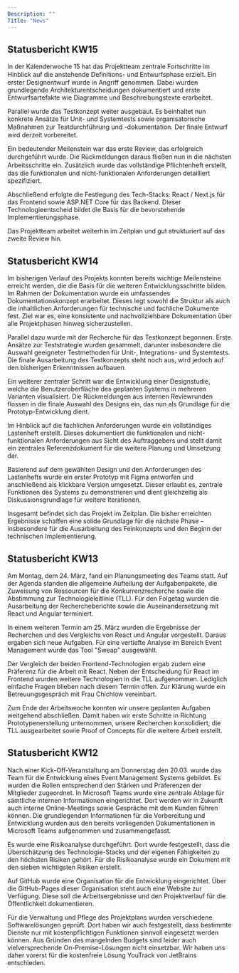 ```yaml
---
Description: ""
Title: "News"
---
```


## Statusbericht KW15
In der Kalenderwoche 15 hat das Projektteam zentrale Fortschritte im Hinblick auf die anstehende Deﬁnitions- und Entwurfsphase erzielt. Ein erster Designentwurf wurde in Angriff genommen. Dabei wurden grundlegende Architekturentscheidungen dokumentiert und erste Entwurfsartefakte wie Diagramme und Beschreibungstexte erarbeitet.

Parallel wurde das Testkonzept weiter ausgebaut. Es beinhaltet nun konkrete Ansätze für Unit- und Systemtests sowie organisatorische Maßnahmen zur Testdurchführung und -dokumentation. Der ﬁnale Entwurf wird derzeit vorbereitet.

Ein bedeutender Meilenstein war das erste Review, das erfolgreich durchgeführt wurde. Die Rückmeldungen daraus ﬂießen nun in die nächsten Arbeitsschritte ein. Zusätzlich wurde das vollständige Pﬂichtenheft erstellt, das die funktionalen und nicht-funktionalen Anforderungen detailliert spezifiziert.

Abschließend erfolgte die Festlegung des Tech-Stacks: React / Next.js für das Frontend sowie ASP.NET Core für das Backend. Dieser Technologieentscheid bildet die Basis für die bevorstehende Implementierungsphase.

Das Projektteam arbeitet weiterhin im Zeitplan und gut strukturiert auf das zweite Review hin.

## Statusbericht KW14
Im bisherigen Verlauf des Projekts konnten bereits wichtige Meilensteine erreicht werden, die die Basis für die weiteren Entwicklungsschritte bilden. Im Rahmen der Dokumentation wurde ein umfassendes Dokumentationskonzept erarbeitet. Dieses legt sowohl die Struktur als auch die inhaltlichen Anforderungen für technische und fachliche Dokumente fest. Ziel war es, eine konsistente und nachvollziehbare Dokumentation über alle Projektphasen hinweg sicherzustellen.

Parallel dazu wurde mit der Recherche für das Testkonzept begonnen. Erste Ansätze zur Teststrategie wurden gesammelt, darunter insbesondere die Auswahl geeigneter Testmethoden für Unit-, Integrations- und Systemtests. Die finale Ausarbeitung des Testkonzepts steht noch aus, wird jedoch auf den bisherigen Erkenntnissen aufbauen.

Ein weiterer zentraler Schritt war die Entwicklung einer Designstudie, welche die
Benutzeroberfläche des geplanten Systems in mehreren Varianten visualisiert. Die Rückmeldungen aus internen Reviewrunden flossen in die finale Auswahl des Designs ein, das nun als Grundlage für die Prototyp-Entwicklung dient.

Im Hinblick auf die fachlichen Anforderungen wurde ein vollständiges Lastenheft erstellt. Dieses dokumentiert die funktionalen und nicht-funktionalen Anforderungen aus Sicht des Auftraggebers und stellt damit ein zentrales Referenzdokument für die weitere Planung und Umsetzung dar. 

Basierend auf dem gewählten Design und den Anforderungen des Lastenhefts wurde ein erster Prototyp mit Figma entworfen und anschließend als klickbare Version umgesetzt. Dieser erlaubt es, zentrale Funktionen des Systems zu demonstrieren und dient gleichzeitig als Diskussionsgrundlage für weitere Iterationen.

Insgesamt befindet sich das Projekt im Zeitplan. Die bisher erreichten Ergebnisse schaffen eine solide Grundlage für die nächste Phase – insbesondere für die Ausarbeitung des Feinkonzepts und den Beginn der technischen Implementierung.

## Statusbericht KW13
Am Montag, dem 24. März, fand ein Planungsmeeting des Teams statt. Auf der Agenda standen die allgemeine Aufteilung der Aufgabenpakete, die Zuweisung von Ressourcen für die Konkurrenzrecherche sowie die Abstimmung zur Technologieleitlinie (TLL). Für den Folgetag wurden die Ausarbeitung der Rechercheberichte sowie die Auseinandersetzung mit React und Angular terminiert.

In einem weiteren Termin am 25. März wurden die Ergebnisse der Recherchen und des Vergleichs von React und Angular vorgestellt. Daraus ergaben sich neue Aufgaben. Für eine vertiefte Analyse im Bereich Event Management wurde das Tool "Sweap" ausgewählt.

Der Vergleich der beiden Frontend-Technologien ergab zudem eine Präferenz für die Arbeit mit React. Neben der Entscheidung für React im Frontend wurden weitere Technologien in die TLL aufgenommen. Lediglich einfache Fragen blieben nach diesem Termin offen. Zur Klärung wurde ein Betreuungsgespräch mit Frau Chichlow vereinbart.

Zum Ende der Arbeitswoche konnten wir unsere geplanten Aufgaben weitgehend abschließen. Damit haben wir erste Schritte in Richtung Prototypenerstellung unternommen, unsere Recherchen konsolidiert, die TLL ausgearbeitet sowie Proof of Concepts für die weitere Arbeit erstellt.

## Statusbericht KW12
Nach einer Kick-Off-Veranstaltung am Donnerstag den 20.03. wurde das Team für die Entwicklung eines Event Management Systems gebildet. Es wurden die Rollen entsprechend den Stärken und Präferenzen der Mitglieder zugeordnet. In Microsoft Teams wurde eine zentrale Ablage für sämtliche internen Informationen eingerichtet. Dort werden wir in Zukunft auch interne Online-Meetings sowie Gespräche mit dem Kunden führen können. Die grundlegenden Informationen für die Vorbereitung und Entwicklung wurden aus den bereits vorliegenden Dokumentationen in Microsoft Teams aufgenommen und zusammengefasst. 

Es wurde eine Risikoanalyse durchgeführt. Dort wurde festgestellt, dass die Überschätzung des Technologie-Stacks und der eigenen Fähigkeiten zu den höchsten Risiken gehört. Für die Risikoanalyse wurde ein Dokument mit den sieben wichtigsten Risiken erstellt. 

Auf GitHub wurde eine Organisation für die Entwicklung eingerichtet. Über die GitHub-Pages dieser Organisation steht auch eine Website zur Verfügung. Diese soll die Arbeitsergebnisse und den Projektverlauf für die Öffentlichkeit dokumentieren. 

Für die Verwaltung und Pflege des Projektplans wurden verschiedene Softwarelösungen geprüft. Dort haben wir auch festgestellt, dass bestimmte Dienste nur mit kostenpflichtigen Funktionen sinnvoll eingesetzt werden können. Aus Gründen des mangelnden Budgets sind leider auch vielversprechende On-Premise-Lösungen nicht einsetzbar. Wir haben uns daher vorerst für die kostenfreie Lösung YouTrack von JetBrains entschieden.
